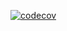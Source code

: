

[![codecov](https://codecov.io/gh/BohinenVOC/OOAiP-MO211/branch/feature_Move/graph/badge.svg)](https://codecov.io/gh/BohinenVOC/OOAiP-MO211)

